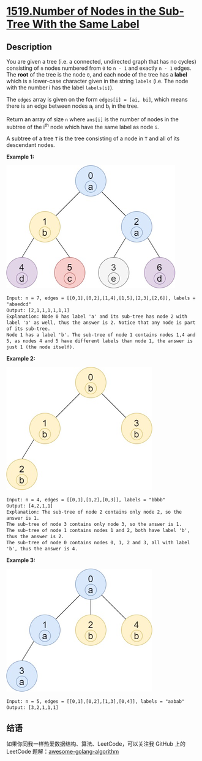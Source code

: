 # [1519.Number of Nodes in the Sub-Tree With the Same Label][title]

## Description
You are given a tree (i.e. a connected, undirected graph that has no cycles) consisting of `n` nodes numbered from `0` to `n - 1` and exactly `n - 1` edges. The **root** of the tree is the node `0`, and each node of the tree has a **label** which is a lower-case character given in the string `labels` (i.e. The node with the number i has the label `labels[i]`).

The `edges` array is given on the form `edges[i] = [ai, bi]`, which means there is an edge between nodes a<sub>i</sub> and b<sub>i</sub> in the tree.

Return an array of size `n` where `ans[i]` is the number of nodes in the subtree of the i<sup>th</sup> node which have the same label as node `i`.

A subtree of a tree `T` is the tree consisting of a node in `T` and all of its descendant nodes.

 

**Example 1:**  

![example1](./q3e1.jpg)

```
Input: n = 7, edges = [[0,1],[0,2],[1,4],[1,5],[2,3],[2,6]], labels = "abaedcd"
Output: [2,1,1,1,1,1,1]
Explanation: Node 0 has label 'a' and its sub-tree has node 2 with label 'a' as well, thus the answer is 2. Notice that any node is part of its sub-tree.
Node 1 has a label 'b'. The sub-tree of node 1 contains nodes 1,4 and 5, as nodes 4 and 5 have different labels than node 1, the answer is just 1 (the node itself).
```

**Example 2:**  

![example2](./q3e2.jpg)

```
Input: n = 4, edges = [[0,1],[1,2],[0,3]], labels = "bbbb"
Output: [4,2,1,1]
Explanation: The sub-tree of node 2 contains only node 2, so the answer is 1.
The sub-tree of node 3 contains only node 3, so the answer is 1.
The sub-tree of node 1 contains nodes 1 and 2, both have label 'b', thus the answer is 2.
The sub-tree of node 0 contains nodes 0, 1, 2 and 3, all with label 'b', thus the answer is 4.
```

**Example 3:**  

![example3](./q3e3.jpg)

```
Input: n = 5, edges = [[0,1],[0,2],[1,3],[0,4]], labels = "aabab"
Output: [3,2,1,1,1]
```

## 结语

如果你同我一样热爱数据结构、算法、LeetCode，可以关注我 GitHub 上的 LeetCode 题解：[awesome-golang-algorithm][me]

[title]: https://leetcode.com/problems/number-of-nodes-in-the-sub-tree-with-the-same-label/
[me]: https://github.com/Golang-Solutions/awesome-golang-algorithm
